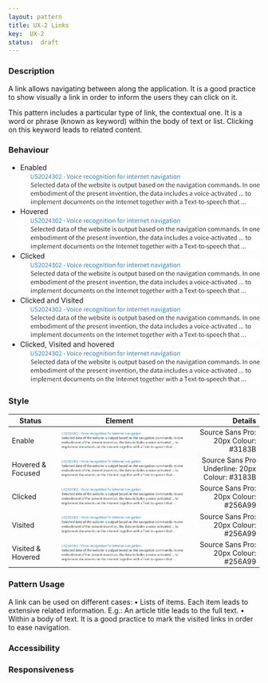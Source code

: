 ```yaml
---
layout: pattern
title: UX-2 Links
key:  UX-2
status:  draft 
---
```



### Description
A link allows navigating between along the application. It is a good practice to show visually a link in order to inform the users they can click on it. 

This pattern includes a particular type of link, the contextual one. It is a word or phrase (known as keyword) within the body of text or list. Clicking on this keyword leads to related content.  

### Behaviour

- Enabled
![Enabled link](ux02resources/link-e.png "Enabled Link")
- Hovered
![Enabled link](ux02resources/link-e.png "Enabled Link")
- Clicked
![Enabled link](ux02resources/link-e.png "Enabled Link")
- Clicked and Visited
![Enabled link](ux02resources/link-e.png "Enabled Link")
- Clicked, Visited and hovered
![Enabled link](ux02resources/link-e.png "Enabled Link")

### Style

| Status                | Element                                                  | Details                                 |
| --------------------- |:--------------------------------------------------------:| ---------------------------------------:|
|Enable                 | ![Enabled link](ux02resources/link-e.png "Enabled Link") | Source Sans Pro: 20px   Colour: #3183B  |
| Hovered & Focused     | ![Enabled link](ux02resources/link-e.png "Enabled Link") | Source Sans Pro Underline: 20px   Colour: #3183B |
| Clicked               | ![Enabled link](ux02resources/link-e.png "Enabled Link") | Source Sans Pro: 20px   Colour: #256A99 |
| Visited               | ![Enabled link](ux02resources/link-e.png "Enabled Link") | Source Sans Pro: 20px   Colour: #256A99 |
| Visited & Hovered     | ![Enabled link](ux02resources/link-e.png "Enabled Link") | Source Sans Pro: 20px   Colour: #256A99 |


### Pattern Usage
A link can be used on different cases:
•	Lists of items. Each item leads to extensive related information. E.g.: An article title leads to the full text. 
•	Within a body of text. 
It is a good practice to mark the visited links in order to ease navigation.  

### Accessibility

### Responsiveness
